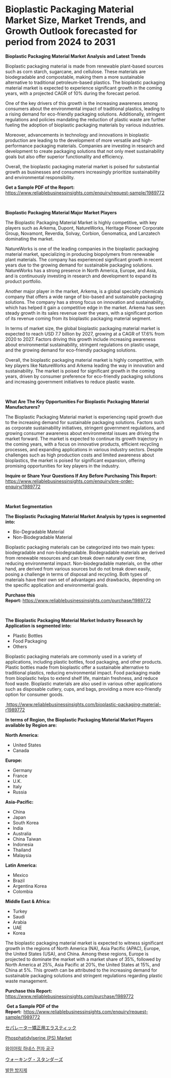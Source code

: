 <p><h1>Bioplastic Packaging Material Market Size, Market Trends, and Growth Outlook forecasted for period from 2024 to 2031</h1></p><p><strong>Bioplastic Packaging Material Market Analysis and Latest Trends</strong></p>
<p><p>Bioplastic packaging material is made from renewable plant-based sources such as corn starch, sugarcane, and cellulose. These materials are biodegradable and compostable, making them a more sustainable alternative to traditional petroleum-based plastics. The bioplastic packaging material market is expected to experience significant growth in the coming years, with a projected CAGR of 10% during the forecast period.</p><p>One of the key drivers of this growth is the increasing awareness among consumers about the environmental impact of traditional plastics, leading to a rising demand for eco-friendly packaging solutions. Additionally, stringent regulations and policies mandating the reduction of plastic waste are further fueling the adoption of bioplastic packaging materials by various industries.</p><p>Moreover, advancements in technology and innovations in bioplastic production are leading to the development of more versatile and high-performance packaging materials. Companies are investing in research and development to create packaging solutions that not only meet sustainability goals but also offer superior functionality and efficiency.</p><p>Overall, the bioplastic packaging material market is poised for substantial growth as businesses and consumers increasingly prioritize sustainability and environmental responsibility.</p></p>
<p><strong>Get a Sample PDF of the Report:&nbsp;</strong> <a href="https://www.reliablebusinessinsights.com/enquiry/request-sample/1989772">https://www.reliablebusinessinsights.com/enquiry/request-sample/1989772</a></p>
<p>&nbsp;</p>
<p><strong>Bioplastic Packaging Material Major Market Players</strong></p>
<p><p>The Bioplastic Packaging Material Market is highly competitive, with key players such as Arkema, Dupont, NatureWorks, Heritage Pioneer Corporate Group, Novamont, Reverdia, Solvay, Corbion, Genomatica, and Lanzatech dominating the market.</p><p>NatureWorks is one of the leading companies in the bioplastic packaging material market, specializing in producing biopolymers from renewable plant materials. The company has experienced significant growth in recent years due to the growing demand for sustainable packaging solutions. NatureWorks has a strong presence in North America, Europe, and Asia, and is continuously investing in research and development to expand its product portfolio.</p><p>Another major player in the market, Arkema, is a global specialty chemicals company that offers a wide range of bio-based and sustainable packaging solutions. The company has a strong focus on innovation and sustainability, which has helped it gain a competitive edge in the market. Arkema has seen steady growth in its sales revenue over the years, with a significant portion of its revenue coming from its bioplastic packaging material segment.</p><p>In terms of market size, the global bioplastic packaging material market is expected to reach USD 7.7 billion by 2027, growing at a CAGR of 17.6% from 2020 to 2027. Factors driving this growth include increasing awareness about environmental sustainability, stringent regulations on plastic usage, and the growing demand for eco-friendly packaging solutions.</p><p>Overall, the bioplastic packaging material market is highly competitive, with key players like NatureWorks and Arkema leading the way in innovation and sustainability. The market is poised for significant growth in the coming years, driven by consumer preference for eco-friendly packaging solutions and increasing government initiatives to reduce plastic waste.</p></p>
<p>&nbsp;</p>
<p><strong>What Are The Key Opportunities For Bioplastic Packaging Material Manufacturers?</strong></p>
<p><p>The Bioplastic Packaging Material market is experiencing rapid growth due to the increasing demand for sustainable packaging solutions. Factors such as corporate sustainability initiatives, stringent government regulations, and growing consumer awareness about environmental issues are driving the market forward. The market is expected to continue its growth trajectory in the coming years, with a focus on innovative products, efficient recycling processes, and expanding applications in various industry sectors. Despite challenges such as high production costs and limited awareness about bioplastics, the market is poised for significant expansion, offering promising opportunities for key players in the industry.</p></p>
<p><strong>Inquire or Share Your Questions If Any Before Purchasing This Report:</strong> <a href="https://www.reliablebusinessinsights.com/enquiry/pre-order-enquiry/1989772">https://www.reliablebusinessinsights.com/enquiry/pre-order-enquiry/1989772</a></p>
<p>&nbsp;</p>
<p><strong>Market Segmentation</strong></p>
<p><strong>The Bioplastic Packaging Material Market Analysis by types is segmented into:</strong></p>
<p><ul><li>Bio-Degradable Material</li><li>Non-Biodegradable Material</li></ul></p>
<p><p>Bioplastic packaging materials can be categorized into two main types: biodegradable and non-biodegradable. Biodegradable materials are derived from renewable resources and can break down naturally over time, reducing environmental impact. Non-biodegradable materials, on the other hand, are derived from various sources but do not break down easily, posing a challenge in terms of disposal and recycling. Both types of materials have their own set of advantages and drawbacks, depending on the specific application and environmental goals.</p></p>
<p><strong>Purchase this Report:&nbsp;</strong><a href="https://www.reliablebusinessinsights.com/purchase/1989772">https://www.reliablebusinessinsights.com/purchase/1989772</a></p>
<p>&nbsp;</p>
<p><strong>The Bioplastic Packaging Material Market Industry Research by Application is segmented into:</strong></p>
<p><ul><li>Plastic Bottles</li><li>Food Packaging</li><li>Others</li></ul></p>
<p><p>Bioplastic packaging materials are commonly used in a variety of applications, including plastic bottles, food packaging, and other products. Plastic bottles made from bioplastic offer a sustainable alternative to traditional plastics, reducing environmental impact. Food packaging made from bioplastic helps to extend shelf life, maintain freshness, and reduce food waste. Bioplastic materials are also used in various other applications such as disposable cutlery, cups, and bags, providing a more eco-friendly option for consumer goods.</p></p>
<p><a href="https://www.reliablebusinessinsights.com/bioplastic-packaging-material-r1989772">&nbsp;https://www.reliablebusinessinsights.com/bioplastic-packaging-material-r1989772</a></p>
<p><strong>In terms of Region, the Bioplastic Packaging Material Market Players available by Region are:</strong></p>
<p>
    <p> <strong> North America: </strong>
        <ul>
            <li>United States</li>
            <li>Canada</li>
        </ul>
        </p> 
    <p> <strong> Europe: </strong>
        <ul>
            <li>Germany</li>
            <li>France</li>
            <li>U.K.</li>
            <li>Italy</li>
            <li>Russia</li>
        </ul>
        </p> 
    <p> <strong> Asia-Pacific: </strong>
        <ul>
            <li>China</li>
            <li>Japan</li>
            <li>South Korea</li>
            <li>India</li>
            <li>Australia</li>
            <li>China Taiwan</li>
            <li>Indonesia</li>
            <li>Thailand</li>
            <li>Malaysia</li>
        </ul>
        </p> 
    <p> <strong> Latin America: </strong>
        <ul>
            <li>Mexico</li>
            <li>Brazil</li>
            <li>Argentina Korea</li>
            <li>Colombia</li>
        </ul>
        </p> 
    <p> <strong> Middle East & Africa: </strong>
        <ul>
            <li>Turkey</li>
            <li>Saudi</li>
            <li>Arabia</li>
            <li>UAE</li>
            <li>Korea</li>
        </ul>
    </p>
    </p>
<p><p>The bioplastic packaging material market is expected to witness significant growth in the regions of North America (NA), Asia Pacific (APAC), Europe, the United States (USA), and China. Among these regions, Europe is projected to dominate the market with a market share of 35%, followed by North America at 25%, Asia Pacific at 20%, the United States at 15%, and China at 5%. This growth can be attributed to the increasing demand for sustainable packaging solutions and stringent regulations regarding plastic waste management.</p></p>
<p><strong>Purchase this Report: </strong><a href="https://www.reliablebusinessinsights.com/purchase/1989772">https://www.reliablebusinessinsights.com/purchase/1989772</a></p>
<p>&nbsp;<strong>Get a Sample PDF of the Report:&nbsp;&nbsp;</strong><a href="https://www.reliablebusinessinsights.com/enquiry/request-sample/1989772">https://www.reliablebusinessinsights.com/enquiry/request-sample/1989772</a></p>
<p><strong></strong></p>
<p><p><a href="https://github.com/ChloeConn27/Market-Research-Report-List-1/blob/main/7291822139277.md">セパレーター矯正用エラスティック</a></p><p><a href="https://github.com/julyju69/Market-Research-Report-List-3/blob/main/phosphatidylserine-ps-market.md">Phosphatidylserine (PS) Market</a></p><p><a href="https://github.com/Maeennan456456/Market-Research-Report-List-2/blob/main/3373953145593.md">와이어링 하네스 전자 공구</a></p><p><a href="https://github.com/Andrewones2023/Market-Research-Report-List-1/blob/main/4890386139276.md">ウォーキング・スタンダーズ</a></p><p><a href="https://github.com/royErdmtyan906778/Market-Research-Report-List-2/blob/main/6427179145594.md">발한 방지제</a></p></p>